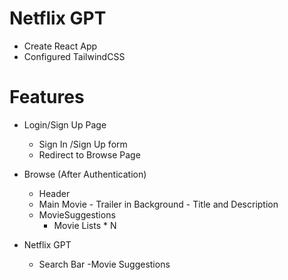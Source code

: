 # Netflix GPT

- Create React App
- Configured TailwindCSS

# Features

- Login/Sign Up Page

  - Sign In /Sign Up form
  - Redirect to Browse Page

- Browse (After Authentication)

  - Header
  - Main Movie - Trailer in Background - Title and Description
  - MovieSuggestions
    - Movie Lists \* N

- Netflix GPT
  - Search Bar
    -Movie Suggestions
